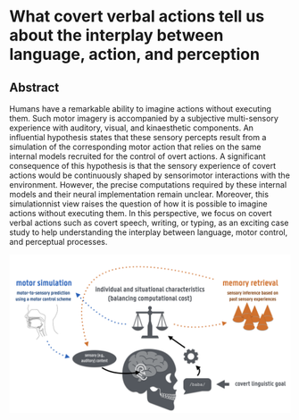 # What covert verbal actions tell us about the interplay between language, action, and perception

## Abstract

Humans have a remarkable ability to imagine actions without executing them. Such motor imagery is accompanied by a subjective multi-sensory experience with auditory, visual, and kinaesthetic components. An influential hypothesis states that these sensory percepts result from a simulation of the corresponding motor action that relies on the same internal models recruited for the control of overt actions. A significant consequence of this hypothesis is that the sensory experience of covert actions would be continuously shaped by sensorimotor interactions with the environment. However, the precise computations required by these internal models and their neural implementation remain unclear. Moreover, this simulationnist view raises the question of how it is possible to imagine actions without executing them. In this perspective, we focus on covert verbal actions such as covert speech, writing, or typing, as an exciting case study to help understanding the interplay between language, motor control, and perceptual processes.

![](figures/association_simulation.png)
